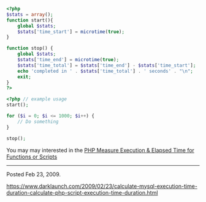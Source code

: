 ```php
<?php
$stats = array();
function start(){
    global $stats;
    $stats['time_start'] = microtime(true);
}

function stop() {
    global $stats;
    $stats['time_end'] = microtime(true);
    $stats['time_total'] = $stats['time_end'] - $stats['time_start'];
    echo 'completed in ' . $stats['time_total'] . ' seconds' . "\n";
    exit;
}
?>
```
```php
<?php // example usage
start();

for ($i = 0; $i <= 1000; $i++) {
    // Do something
}

stop();
```

You may may interested in the <a href="http://darklaunch.com/2013/01/30/php-measure-execution-elapsed-time-for-functions-or-scripts">PHP Measure Execution &amp; Elapsed Time for Functions or Scripts</a>

---

Posted Feb 23, 2009.

https://www.darklaunch.com/2009/02/23/calculate-mysql-execution-time-duration-calculate-php-script-execution-time-duration.html